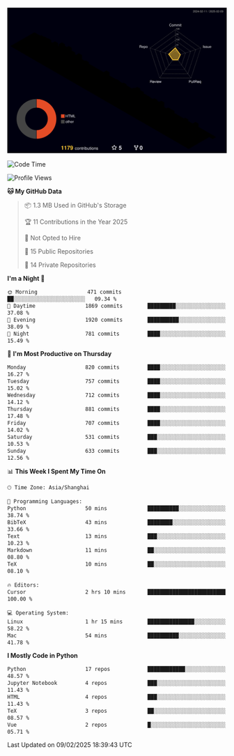 <!--![](https://raw.githubusercontent.com/BorisYang326/BorisYang326/output/github-contribution-grid-snake-dark.svg) -->
![](./profile-3d-contrib/profile-night-rainbow.svg)
<!--START_SECTION:waka-->
![Code Time](http://img.shields.io/badge/Code%20Time-772%20hrs%204%20mins-blue)

![Profile Views](http://img.shields.io/badge/Profile%20Views-0-blue)

**🐱 My GitHub Data** 

> 📦 1.3 MB Used in GitHub's Storage 
 > 
> 🏆 11 Contributions in the Year 2025
 > 
> 🚫 Not Opted to Hire
 > 
> 📜 15 Public Repositories 
 > 
> 🔑 14 Private Repositories 
 > 
**I'm a Night 🦉** 

```text
🌞 Morning                471 commits         ██░░░░░░░░░░░░░░░░░░░░░░░   09.34 % 
🌆 Daytime                1869 commits        █████████░░░░░░░░░░░░░░░░   37.08 % 
🌃 Evening                1920 commits        ██████████░░░░░░░░░░░░░░░   38.09 % 
🌙 Night                  781 commits         ████░░░░░░░░░░░░░░░░░░░░░   15.49 % 
```
📅 **I'm Most Productive on Thursday** 

```text
Monday                   820 commits         ████░░░░░░░░░░░░░░░░░░░░░   16.27 % 
Tuesday                  757 commits         ████░░░░░░░░░░░░░░░░░░░░░   15.02 % 
Wednesday                712 commits         ████░░░░░░░░░░░░░░░░░░░░░   14.12 % 
Thursday                 881 commits         ████░░░░░░░░░░░░░░░░░░░░░   17.48 % 
Friday                   707 commits         ████░░░░░░░░░░░░░░░░░░░░░   14.02 % 
Saturday                 531 commits         ███░░░░░░░░░░░░░░░░░░░░░░   10.53 % 
Sunday                   633 commits         ███░░░░░░░░░░░░░░░░░░░░░░   12.56 % 
```


📊 **This Week I Spent My Time On** 

```text
🕑︎ Time Zone: Asia/Shanghai

💬 Programming Languages: 
Python                   50 mins             ██████████░░░░░░░░░░░░░░░   38.74 % 
BibTeX                   43 mins             ████████░░░░░░░░░░░░░░░░░   33.66 % 
Text                     13 mins             ███░░░░░░░░░░░░░░░░░░░░░░   10.23 % 
Markdown                 11 mins             ██░░░░░░░░░░░░░░░░░░░░░░░   08.80 % 
TeX                      10 mins             ██░░░░░░░░░░░░░░░░░░░░░░░   08.10 % 

🔥 Editors: 
Cursor                   2 hrs 10 mins       █████████████████████████   100.00 % 

💻 Operating System: 
Linux                    1 hr 15 mins        ███████████████░░░░░░░░░░   58.22 % 
Mac                      54 mins             ██████████░░░░░░░░░░░░░░░   41.78 % 
```

**I Mostly Code in Python** 

```text
Python                   17 repos            ████████████░░░░░░░░░░░░░   48.57 % 
Jupyter Notebook         4 repos             ███░░░░░░░░░░░░░░░░░░░░░░   11.43 % 
HTML                     4 repos             ███░░░░░░░░░░░░░░░░░░░░░░   11.43 % 
TeX                      3 repos             ██░░░░░░░░░░░░░░░░░░░░░░░   08.57 % 
Vue                      2 repos             █░░░░░░░░░░░░░░░░░░░░░░░░   05.71 % 
```




 Last Updated on 09/02/2025 18:39:43 UTC
<!--END_SECTION:waka-->
